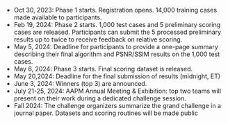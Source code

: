 * Oct 30, 2023: Phase 1 starts. Registration opens. 14,000 training cases made available to participants.
* Feb 19, 2024: Phase 2 starts. 1,000 test cases and 5 preliminary scoring cases are released. Participants can submit the 5 processed preliminary results up to twice to receive feedback on relative scoring.
* May 5, 2024: Deadline for participants to provide a one-page summary describing their final algorithm and PSNR/SSIM results on the 1,000 test cases.
* May 6, 2024: Phase 3 starts. Final scoring dataset is released.
* May 20,2024: Deadline for the final submission of results (midnight, ET)
* June 3, 2024: Winners (top 3) are announced.
* July 21-25, 2024: AAPM Annual Meeting & Exhibition: top two teams will present on their work during a dedicated challenge session.
* Fall 2024: The challenge organizers summarize the grand challenge in a journal paper. Datasets and scoring routines will be made public